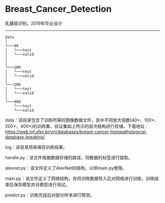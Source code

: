 # Breast_Cancer_Detection
乳腺癌识别，2019年毕业设计

--------
```
data  
│
└───40
│   └───test
│   └───valid
│   
│
└───100
│   └───test
│   └───valid
│
└───200
│   └───test
│   └───valid
│
└───400
    └───test
    └───valid
```
data：该目录包含了训练所需的图像数据文件，其中不同放大倍数(40×、100×、200×、400×)的训练集、验证集如上所示的层次结构进行存储。下载地址：<https://web.inf.ufpr.br/vri/databases/breast-cancer-histopathological-database-breakhis/>

log：该目录用来保存训练结果。

handle.py：该文件根据数据存储的路径，将数据的标签进行提取。

alexnet.py：该文件定义了AlexNet的结构，以供main.py使用。

main.py：该文件定义了网络结构，并将训练数据导入后对网络进行训练，训练结束后保存模型并对模型进行测试。

predict.py：训练完成后对部分样本进行预测。
